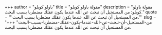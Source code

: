 +++
author = "باولو كويلو"
title = "مقولة باولو كويلو"
description = "مقولة باولو كويلو: من المستحيل أن تبحث عن الله عندما يكون عقلك مضطربا بسبب البحث."
quote = '''من المستحيل أن تبحث عن الله عندما يكون عقلك مضطربا بسبب البحث.''' 
slug = "من-المستحيل-أن-تبحث-عن-الله-عندما-يكون-عقلك-مضطربا-بسبب-البحث"
+++
من المستحيل أن تبحث عن الله عندما يكون عقلك مضطربا بسبب البحث.
